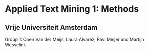 # Applied Text Mining 1: Methods
## Vrije Universiteit Amsterdam 
Group 1: Coen Van der Meijs, Laura Alvarez, Ravi Meijer and Martijn Wesselink

